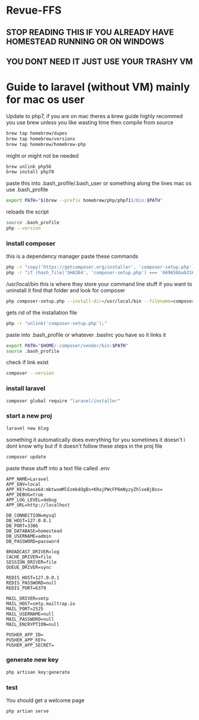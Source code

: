 # Revue-FFS
## STOP READING THIS IF YOU ALREADY HAVE HOMESTEAD RUNNING OR ON WINDOWS
## YOU DONT NEED IT JUST USE YOUR TRASHY VM

# Guide to laravel (without VM) mainly for mac os user
 
Update to php7, if you are on mac theres a brew guide
highly recommed you use brew unless you like wasting time then compile from source
```sh
brew tap homebrew/dupes
brew tap homebrew/versions
brew tap homebrew/homebrew-php
```

might or might not be needed
```sh
brew unlink php56
brew install php70
```

paste this into .bash_profile/.bash_user or something along the lines mac os use .bash_profile
```sh
export PATH="$(brew --prefix homebrew/php/php71)/bin:$PATH"
```

reloads the script
```sh
source .bash_profile
php --version
```

### install composer
this is a dependency manager
paste these commands
```sh
php -r "copy('https://getcomposer.org/installer', 'composer-setup.php');"
php -r "if (hash_file('SHA384', 'composer-setup.php') === '669656bab3166a7aff8a7506b8cb2d1c292f042046c5a994c43155c0be6190fa0355160742ab2e1c88d40d5be660b410') { echo 'Installer verified'; } else { echo 'Installer corrupt'; unlink('composer-setup.php'); } echo PHP_EOL;"
```

/usr/local/bin this is where they store your command line stuff
if you want to uninstall it find that folder and look for composer
```sh
php composer-setup.php --install-dir=/usr/local/bin --filename=composer
```

gets rid of the installation file
```sh
php -r "unlink('composer-setup.php');"
```

paste into .bash_profile or whatever .bashrc you have so it links it
```sh
export PATH="$HOME/.composer/vendor/bin:$PATH"
source .bash_profile
```

check if link exist
```sh
composer --version
```

### install laravel
```sh
composer global require "laravel/installer"
```

### start a new proj
```sh
laravel new blog
```

something it automatically does everything for you sometimes it doesn't i dont know why
but if it doesn't follow these steps
in the proj file
```sh
composer update
```

paste these stuff into a text file called .env
```
APP_NAME=Laravel
APP_ENV=local
APP_KEY=base64:mbtwxmMlEzmk4OgBs+KRajPWcFP6mNyzyZhlxeBjBss=
APP_DEBUG=true
APP_LOG_LEVEL=debug
APP_URL=http://localhost

DB_CONNECTION=mysql
DB_HOST=127.0.0.1
DB_PORT=3306
DB_DATABASE=homestead
DB_USERNAME=admin
DB_PASSWORD=password

BROADCAST_DRIVER=log
CACHE_DRIVER=file
SESSION_DRIVER=file
QUEUE_DRIVER=sync

REDIS_HOST=127.0.0.1
REDIS_PASSWORD=null
REDIS_PORT=6379

MAIL_DRIVER=smtp
MAIL_HOST=smtp.mailtrap.io
MAIL_PORT=2525
MAIL_USERNAME=null
MAIL_PASSWORD=null
MAIL_ENCRYPTION=null

PUSHER_APP_ID=
PUSHER_APP_KEY=
PUSHER_APP_SECRET=
```

### generate new key
```sh
php artisan key:generate
```

### test
You should get a welcome page
```sh
php artian serve
```
